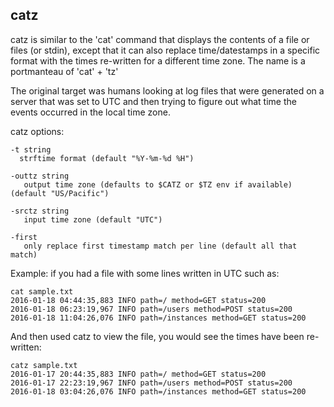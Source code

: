 catz
--
catz is similar to the 'cat' command that displays the contents of a file or files (or stdin), except that it can also replace
time/datestamps in a specific format with the times re-written for a different time zone.  The name is a portmanteau of 'cat' + 'tz'

The original target was humans looking at log files that were generated on a server that was set to UTC and then trying to figure out what time the events occurred in the local time zone.

catz options:

    -t string
      strftime format (default "%Y-%m-%d %H")

    -outtz string
       output time zone (defaults to $CATZ or $TZ env if available) (default "US/Pacific")

    -srctz string
       input time zone (default "UTC")

    -first
       only replace first timestamp match per line (default all that match)


Example: if you had a file with some lines written in UTC such as:

    cat sample.txt
    2016-01-18 04:44:35,883 INFO path=/ method=GET status=200
    2016-01-18 06:23:19,967 INFO path=/users method=POST status=200
    2016-01-18 11:04:26,076 INFO path=/instances method=GET status=200

And then used catz to view the file, you would see the times have been re-written:

    catz sample.txt
    2016-01-17 20:44:35,883 INFO path=/ method=GET status=200
    2016-01-17 22:23:19,967 INFO path=/users method=POST status=200
    2016-01-18 03:04:26,076 INFO path=/instances method=GET status=200
